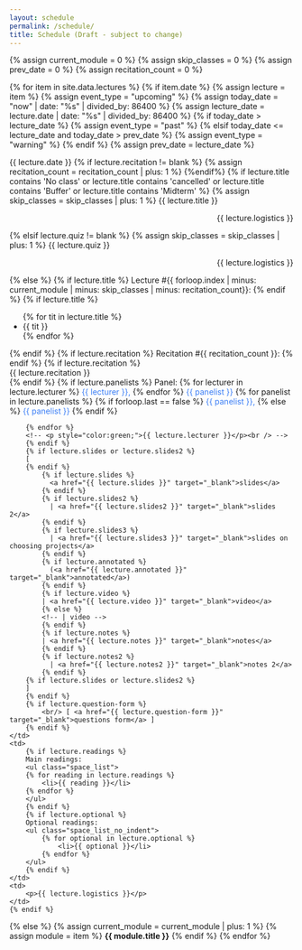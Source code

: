 ```yaml
---
layout: schedule
permalink: /schedule/
title: Schedule (Draft - subject to change)
---
```


{% assign current_module = 0 %}
{% assign skip_classes = 0 %}
{% assign prev_date = 0 %}
{% assign recitation_count = 0 %}

{% for item in site.data.lectures %}
{% if item.date %}
{% assign lecture = item %}
{% assign event_type = "upcoming" %}
{% assign today_date = "now" | date: "%s" | divided_by: 86400 %}
{% assign lecture_date = lecture.date | date: "%s" | divided_by: 86400 %}
{% if today_date > lecture_date %}
    {% assign event_type = "past" %}
{% elsif today_date <= lecture_date and today_date > prev_date %}
    {% assign event_type = "warning" %}
{% endif %}
{% assign prev_date = lecture_date %}

<tr class="{{ event_type }}">
    <th scope="row">{{ lecture.date }}</th>
    {% if lecture.recitation != blank %} 
    {% assign recitation_count = recitation_count | plus: 1 %}
    {%endif%}
    {% if lecture.title contains 'No class' or lecture.title contains 'cancelled' or lecture.title contains 'Buffer' or lecture.title contains 'Midterm' %}
        {% assign skip_classes = skip_classes | plus: 1 %}
        <td colspan="4" align="center">{{ lecture.title }}<p align="right">{{ lecture.logistics }}</p></td>
    {% elsif lecture.quiz != blank %}
        {% assign skip_classes = skip_classes | plus: 1 %}
        <td colspan="4" align="center">{{ lecture.quiz }}<p align="right">{{ lecture.logistics }}</p></td>
    {% else %}
    <td>
        {% if lecture.title %}
            Lecture #{{ forloop.index | minus: current_module | minus: skip_classes | minus: recitation_count}}:
        {% endif %}
        {% if lecture.title %}
            <!-- <br />{{ lecture.title }}<br /> -->
            <ul>
                {% for tit in lecture.title %}
                <li>{{ tit }}</li>
            {% endfor %}
             </ul>
        {% endif %}
        {% if lecture.recitation %}
            Recitation #{{ recitation_count }}:
        {% endif %}
        {% if lecture.recitation %}
            <br />{{ lecture.recitation }}<br />
        {% endif %}
        <!-- {% if lecture.lecturer %} -->
        <!-- Presenter(s):
        <ul class="no-bullets">
            {% for lecturer in lecture.lecturer %}
                 <li style="color:#397DF6;font-weight:bold">{{ lecturer }}</li>
            {% endfor %}                
        </ul>            
        {% endif %} -->
        {% if lecture.panelists %}
        Panel:
        {% for lecturer in lecture.lecturer %}
            <span style="color:#397DF6">{{ lecturer }},</span>            
        {% endfor %}            
        <span style="color:#397DF6">{{ panelist }}</span>
        {% for panelist in lecture.panelists %}
                {% if forloop.last == false %}
                    <span style="color:#397DF6">{{ panelist }},</span>
                {% else %}    
                    <span style="color:#397DF6">{{ panelist }}</span>
                {% endif %}

        {% endfor %}                
        <!-- <p style="color:green;">{{ lecture.lecturer }}</p><br /> -->
        {% endif %}        
        {% if lecture.slides or lecture.slides2 %}        
        [
        {% endif %}
            {% if lecture.slides %}
              <a href="{{ lecture.slides }}" target="_blank">slides</a>
            {% endif %}
            {% if lecture.slides2 %}
              | <a href="{{ lecture.slides2 }}" target="_blank">slides 2</a>
            {% endif %}
            {% if lecture.slides3 %}
              | <a href="{{ lecture.slides3 }}" target="_blank">slides on choosing projects</a>
            {% endif %}            
            {% if lecture.annotated %}
              (<a href="{{ lecture.annotated }}" target="_blank">annotated</a>)
            {% endif %}            
            {% if lecture.video %}
            | <a href="{{ lecture.video }}" target="_blank">video</a>
            {% else %}
            <!-- | video -->
            {% endif %}
            {% if lecture.notes %}
            | <a href="{{ lecture.notes }}" target="_blank">notes</a>
            {% endif %}
            {% if lecture.notes2 %}
              | <a href="{{ lecture.notes2 }}" target="_blank">notes 2</a>
            {% endif %}
        {% if lecture.slides or lecture.slides2 %}        
        ]
        {% endif %}
        {% if lecture.question-form %}
            <br/> [ <a href="{{ lecture.question-form }}" target="_blank">questions form</a> ] 
        {% endif %}
    </td>
    <td>
        {% if lecture.readings %}
        Main readings:         
        <ul class="space_list">
        {% for reading in lecture.readings %}
            <li>{{ reading }}</li> 
        {% endfor %}
        </ul>
        {% endif %}
        {% if lecture.optional %} 
        Optional readings:            
        <ul class="space_list_no_indent">
            {% for optional in lecture.optional %}
                <li>{{ optional }}</li>            
            {% endfor %}        
        </ul>            
        {% endif %}           
    </td>
    <td>
        <p>{{ lecture.logistics }}</p>
    </td>
    {% endif %}
</tr>
{% else %}
{% assign current_module = current_module | plus: 1 %}
{% assign module = item %}
<tr class="info">
    <td colspan="5" align="center"><strong>{{ module.title }}</strong></td>
</tr>
{% endif %}
{% endfor %}
